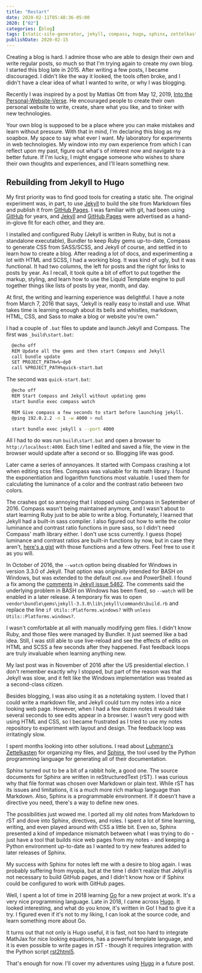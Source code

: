 ```yaml
---
title: "Restart"
date: 2020-02-11T05:48:36-05:00
2020: ["02"]
categories: [blog]
tags: [static-site-generator, jekyll, compass, hugo, sphinx, zettelkasten]
publishDate: 2020-02-15
---
```


Creating a blog is hard. I admire those who are able to design their own and write regular posts, so much so that I'm trying again to create my own blog. I started this blog late in 2015. After writing a few posts, I became discouraged. I didn't like the way it looked, the tools often broke, and I didn't have a clear idea of what I wanted to write, or why I was blogging.
<!--more-->

Recently I was inspired by a post by Mattias Ott from May 12, 2019, [Into the Personal-Website-Verse][personal website verse]. He encouraged people to create their own personal website to write, create, share what you like, and to tinker with new technologies.

Your own blog is supposed to be a place where you can make mistakes and learn without pressure. With that in mind, I'm declaring this blog as my soapbox. My space to say what ever I want. My laboratory for experiments in web technologies. My window into my own experience from which I can reflect upon my past, figure out what's of interest now and navigate to a better future. If I'm lucky, I might engage someone who wishes to share their own thoughts and experiences, and I'll learn something new.

## Rebuilding from Jekyll to Hugo

My first priority was to find good tools for creating a static site. The original experiment was, in part, to use [Jekyll] to build the site from Markdown files and publish it from [GitHub Pages]. I was familiar with git, had been using [GitHub] for years, and [Jekyll] and [GitHub Pages] were advertised as a hand-in-glove fit for each other, and they are.

I installed and configured Ruby (Jekyll is written in Ruby, but is not a standalone executable), Bundler to keep Ruby gems up-to-date, Compass to generate CSS from SASS/SCSS, and Jekyll of course, and settled in to learn how to create a blog. After reading a lot of docs, and experimenting a lot with HTML and SCSS, I had a working blog. It was kind of ugly, but it was functional. It had two columns, the left for posts and the right for links to posts by year. As I recall, it took quite a bit of effort to put together the markup, styling, and learn how to use the Liquid Template engine to pull together things like lists of posts by year, month, and day.

At first, the writing and learning experience was delightful. I have a note from March 7, 2016 that says, "Jekyll is really easy to install and use. What takes time is learning enough about its bells and whistles, markdown, HTML, CSS, and Sass to make a blog or website you're own."

I had a couple of `.bat` files to update and launch Jekyll and Compass. The first was `_build\start.bat`:

```html
  @echo off
  REM Update all the gems and then start Compass and Jekyll
  call bundle update
  SET PROJECT_PATH=%~dp0
  call %PROJECT_PATH%quick-start.bat
```

The second was `quick-start.bat`:

```sh
  @echo off
  REM Start Compass and Jekyll without updating gems
  start bundle exec compass watch

  REM Give compass a few seconds to start before launching jekyll.
  @ping 192.0.2.2 -n 1 -w 4000 > nul

  start bundle exec jekyll s --port 4000
```

All I had to do was run `build\start.bat` and open a browser to `http://localhost:4000`. Each time I edited and saved a file, the view in the browser would update after a second or so. Blogging life was good.

Later came a series of annoyances. It started with Compass crashing a lot when editing scss files. Compass was valuable for its math library. I found the exponentiation and logarithm functions most valuable. I used them for calculating the luminance of a color and the contrast ratio between two colors.

The crashes got so annoying that I stopped using Compass in September of 2016. Compass wasn't being maintained anymore, and I wasn't about to start learning Ruby just to be able to write a blog. Fortunately, I learned that Jekyll had a built-in sass compiler. I also figured out how to write the color luminance and contrast ratio functions in pure sass, so I didn't need Compass' math library either. I don't use scss currently. I guess (hope) luminance and contrast ratios are built-in functions by now, but in case they aren't, [here's a gist](https://gist.github.com/dbc60/451f16c588b806967b706b45829e49dc) with those functions and a few others. Feel free to use it as you will.

In October of 2016, the `--watch` option being disabled for Windows in version 3.3.0 of Jekyll. That option was originally intended for BASH on Windows, but was extended to the default `cmd.exe` and PowerShell. I found a fix among the [comments](https://github.com/jekyll/jekyll/issues/5462#issuecomment-253982908) in [Jekyll issue 5462](https://github.com/jekyll/jekyll/issues/5462). The comments said the underlying problem in BASH on Windows has been fixed, so `--watch` will be enabled in a later release. A temporary fix was to open `vendor\bundle\gems\jekyll-3.3.0\lib\jekyll\commands\build.rb` and replace the line `if Utils::Platforms.windows?` with `unless Utils::Platforms.windows?`.

I wasn't comfortable at all with manually modifying gem files. I didn't know Ruby, and those files were managed by Bundler. It just seemed like a bad idea. Still, I was still able to use live-reload and see the effects of edits on HTML and SCSS a few seconds after they happened. Fast feedback loops are truly invaluable when learning anything new.

My last post was in November of 2016 after the US presidential election. I don't remember exactly why I stopped, but part of the reason was that Jekyll was slow, and it felt like the Windows implementation was treated as a second-class citizen.

Besides blogging, I was also using it as a notetaking system. I loved that I could write a markdown file, and Jekyll could turn my notes into a nice looking web page. However, when I had a few dozen notes it would take several seconds to see edits appear in a browser. I wasn't very good with using HTML and CSS, so I became frustrated as I tried to use my notes repository to experiment with layout and design. The feedback loop was irritatingly slow.

I spent months looking into other solutions. I read about [Luhmann's Zettelkasten](http://takingnotenow.blogspot.com/2007/12/luhmanns-zettelkasten.html) for organizing my files, and [Sphinx](http://www.sphinx-doc.org/en/stable/), the tool used by the Python programming language for generating all of their documentation.

Sphinx turned out to be a bit of a rabbit hole, a good one. The source documents for Sphinx are written in reStructuredText (rST). I was curious why that file format was chosen over Markdown or plain text. While rST has its issues and limitations, it is a much more rich markup language than Markdown. Also, Sphinx is a programmable environment. If it doesn't have a directive you need, there's a way to define new ones.

The possibilities just wowed me. I ported all my old notes from Markdown to rST and dove into Sphinx, directives, and roles. I spent a lot of time learning, writing, and even played around with CSS a little bit. Even so, Sphinx presented a kind of impedance mismatch between what I was trying to do - just have a tool that builds nice web pages from my notes - and keeping a Python environment up-to-date as I wanted to try new features added to later releases of Sphinx.

My success with Sphinx for notes left me with a desire to blog again. I was probably suffering from myopia, but at the time I didn't realize that Jekyll is not necessary to build GitHub pages, and I didn't know how or if Sphinx could be configured to work with GitHub pages.

Well, I spent a lot of time in 2018 learning [Go][golang] for a new project at work. It's a very nice programming language. Late in 2018, I came across [Hugo]. It looked interesting, and what do you know, it's written in Go! I had to give it a try. I figured even if it's not to my liking, I can look at the source code, and learn something more about Go.

It turns out that not only is Hugo useful, it is fast, not too hard to integrate MathJax for nice looking equations, has a powerful template language, and it is even possible to write pages in rST - though it requires integration with the Python script [rst2html5].

That's enough for now. I'll cover my adventures using [Hugo] in a future post.

[personal website verse]: https://matthiasott.com/articles/into-the-personal-website-verse
[dbc60]: https://douglascuthbertson.com
[jekyll]: https://jekyllrb.com/
[github pages]: https://pages.github.com/
[github]: https://github.com/
[rst2html5]: https://pypi.org/project/rst2html5/
[golang]: https://golang.org/
[hugo]:  https://gohugo.io/
